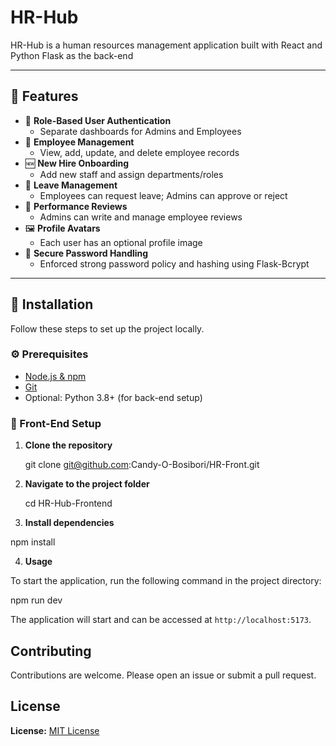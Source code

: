 
# HR-Hub

HR-Hub is a human resources management application built with React and Python Flask as the back-end

---

## 🌟 Features

- 🔐 **Role-Based User Authentication**
  - Separate dashboards for Admins and Employees
- 👤 **Employee Management**
  - View, add, update, and delete employee records
- 🆕 **New Hire Onboarding**
  - Add new staff and assign departments/roles
- 🛫 **Leave Management**
  - Employees can request leave; Admins can approve or reject
- 📝 **Performance Reviews**
  - Admins can write and manage employee reviews
- 🖼️ **Profile Avatars**
  - Each user has an optional profile image
- 🧾 **Secure Password Handling**
  - Enforced strong password policy and hashing using Flask-Bcrypt

---


## 🚀 Installation

Follow these steps to set up the project locally.

### ⚙️ Prerequisites

- [Node.js & npm](https://nodejs.org/)
- [Git](https://git-scm.com/)
- Optional: Python 3.8+ (for back-end setup)

### 🧰 Front-End Setup

1. **Clone the repository**

   git clone git@github.com:Candy-O-Bosibori/HR-Front.git

2. **Navigate to the project folder**

   cd HR-Hub-Frontend
   
3.  **Install dependencies**
   
   npm install

4.  **Usage**

   To start the application, run the following command in the project directory:

   
   npm run dev

The application will start and can be accessed at `http://localhost:5173`.

## Contributing

Contributions are welcome. Please open an issue or submit a pull request.

## License

**License:** [MIT License](LICENSE)
